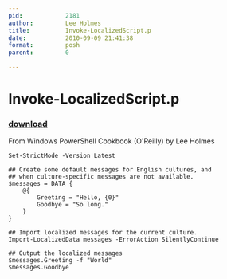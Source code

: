 ```yaml
---
pid:            2181
author:         Lee Holmes
title:          Invoke-LocalizedScript.p
date:           2010-09-09 21:41:38
format:         posh
parent:         0

---
```


# Invoke-LocalizedScript.p

### [download](//scripts/2181.ps1)

From Windows PowerShell Cookbook (O'Reilly) by Lee Holmes

```posh
Set-StrictMode -Version Latest

## Create some default messages for English cultures, and
## when culture-specific messages are not available.
$messages = DATA {
    @{
        Greeting = "Hello, {0}"
        Goodbye = "So long."
    }
}

## Import localized messages for the current culture.
Import-LocalizedData messages -ErrorAction SilentlyContinue

## Output the localized messages
$messages.Greeting -f "World"
$messages.Goodbye
```
